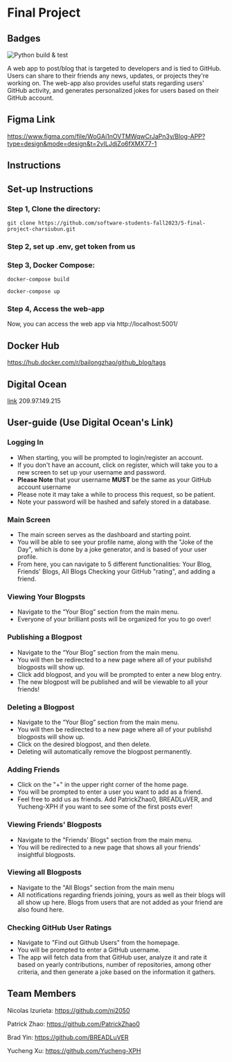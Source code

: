 # Final Project

## Badges
![Python build & test](https://github.com/software-students-fall2023/5-final-project-charsiubun/actions/workflows/webapp.yml/badge.svg) 


A web app to post/blog that is targeted to developers and is tied to GitHub. Users can share to their friends any news, updates, or projects they're working on. The web-app also provides useful stats regarding users' GitHub activity, and generates personalized jokes for users based on their GitHub account.

## Figma Link
https://www.figma.com/file/WoGAi1nOVTMWqwCrJaPn3y/Blog-APP?type=design&mode=design&t=2vILJdjZo6fXMX77-1





## Instructions

## Set-up Instructions

### Step 1, Clone the directory:
```
git clone https://github.com/software-students-fall2023/5-final-project-charsiubun.git
```
### Step 2, set up .env, get token from us
### Step 3, Docker Compose:
```
docker-compose build
```
```
docker-compose up
```
### Step 4, Access the web-app
Now, you can access the web app via http://localhost:5001/
## Docker Hub
https://hub.docker.com/r/bailongzhao/github_blog/tags

## Digital Ocean
[link](http://209.97.149.215/)
209.97.149.215

## User-guide (Use Digital Ocean's Link)

### Logging In
- When starting, you will be prompted to login/register an account.
- If you don't have an account, click on register, which will take you to a new screen to set up your username and password.
- **Please Note** that your username **MUST** be the same as your GitHub account username
- Please note it may take a while to process this request, so be patient.
- Note your password will be hashed and safely stored in a database.

### Main Screen
- The main screen serves as the dashboard and starting point.
- You will be able to see your profile name, along with the "Joke of the Day", which is done by a joke generator, and is based of your user profile.
- From here, you can navigate to 5 different functionalities: Your Blog, Friends' Blogs, All Blogs Checking your GitHub "rating", and adding a friend.

### Viewing Your Blogpsts
- Navigate to the “Your Blog” section from the main menu.
- Everyone of your brilliant posts will be organized for you to go over!

### Publishing a Blogpost
- Navigate to the “Your Blog” section from the main menu.
- You will then be redirected to a new page where all of your publishd blogposts will show up.
- Click add blogpost, and you will be prompted to enter a new blog entry.
- The new blogpost will be published and will be viewable to all your friends!

### Deleting a Blogpost
- Navigate to the “Your Blog” section from the main menu.
- You will then be redirected to a new page where all of your publishd blogposts will show up.
- Click on the desired blogpost, and then delete.
- Deleting will automatically remove the blogpost permanently.

### Adding Friends
- Click on the "+" in the upper right corner of the home page.
- You will be prompted to enter a user you want to add as a friend.
- Feel free to add us as friends. Add PatrickZhao0, BREADLuVER, and Yucheng-XPH if you want to see some of the first posts ever!

### Viewing Friends' Blogposts
- Navigate to the "Friends' Blogs" section from the main menu.
- You will be redirected to a new page that shows all your friends' insightful blogposts.

### Viewing all Blogposts
- Navigate to the "All Blogs" section from the main menu
- All notifications regarding friends joining, yours as well as their blogs will all show up here. Blogs from users that are not added as your friend are also found here.

### Checking GitHub User Ratings
- Navigate to "Find out Github Users" from the homepage.
- You will be prompted to enter a GitHub username.
- The app will fetch data from that GitHub user, analyze it and rate it based on yearly contributions, number of repositories, among other criteria, and then generate a joke based on the information it gathers.




## Team Members

Nicolas Izurieta: https://github.com/ni2050

Patrick Zhao: https://github.com/PatrickZhao0

Brad Yin: https://github.com/BREADLuVER

Yucheng Xu: https://github.com/Yucheng-XPH
